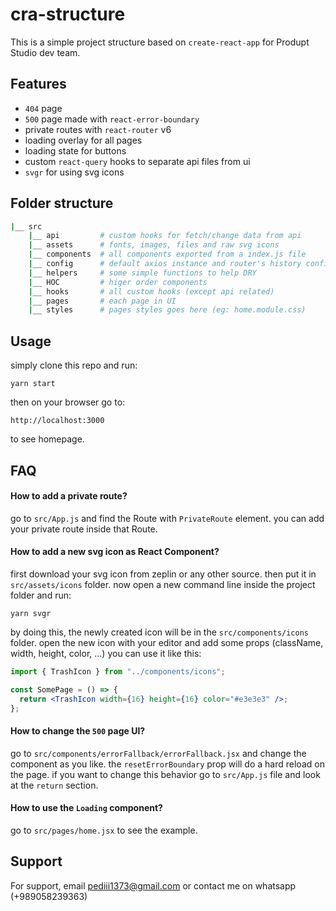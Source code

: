 # cra-structure

This is a simple project structure based on `create-react-app` for Produpt Studio dev team.

## Features

- `404` page
- `500` page made with `react-error-boundary`
- private routes with `react-router` v6
- loading overlay for all pages
- loading state for buttons
- custom `react-query` hooks to separate api files from ui
- `svgr` for using svg icons

## Folder structure

```bash
|__ src
    |__ api         # custom hooks for fetch/change data from api
    |__ assets      # fonts, images, files and raw svg icons
    |__ components  # all components exported from a index.js file
    |__ config      # default axios instance and router's history config
    |__ helpers     # some simple functions to help DRY
    |__ HOC         # higer order components
    |__ hooks       # all custom hooks (except api related)
    |__ pages       # each page in UI
    |__ styles      # pages styles goes here (eg: home.module.css)
```

## Usage

simply clone this repo and run:

```
yarn start
```

then on your browser go to:

```
http://localhost:3000
```

to see homepage.

## FAQ

#### How to add a private route?

go to `src/App.js` and find the Route with `PrivateRoute` element. you can add your private route inside that Route.

#### How to add a new svg icon as React Component?

first download your svg icon from zeplin or any other source. then put it in `src/assets/icons` folder. now open a new command line inside the project folder and run:

```
yarn svgr
```

by doing this, the newly created icon will be in the `src/components/icons` folder. open the new icon with your editor and add some props (className, width, height, color, ...) you can use it like this:

```jsx
import { TrashIcon } from "../components/icons";

const SomePage = () => {
  return <TrashIcon width={16} height={16} color="#e3e3e3" />;
};
```

#### How to change the `500` page UI?

go to `src/components/errorFallback/errorFallback.jsx` and change the component as you like. the `resetErrorBoundary` prop will do a hard reload on the page. if you want to change this behavior go to `src/App.js` file and look at the `return` section.

#### How to use the `Loading` component?

go to `src/pages/home.jsx` to see the example.

## Support

For support, email pediii1373@gmail.com or contact me on whatsapp (+989058239363)
